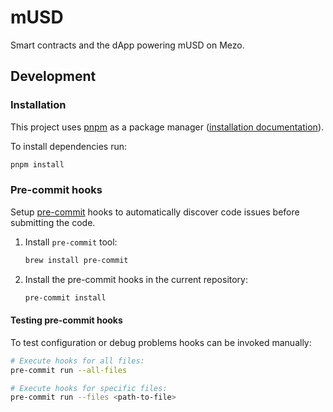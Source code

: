# mUSD

Smart contracts and the dApp powering mUSD on Mezo.

## Development

### Installation

This project uses [pnpm](https://pnpm.io/) as a package manager ([installation documentation](https://pnpm.io/installation)).

To install dependencies run:

```bash
pnpm install
```

### Pre-commit hooks

Setup [pre-commit](https://pre-commit.com/) hooks to automatically discover code issues before submitting the code.

1. Install `pre-commit` tool:
   ```bash
   brew install pre-commit
   ```
2. Install the pre-commit hooks in the current repository:
   ```bash
   pre-commit install
   ```

#### Testing pre-commit hooks

To test configuration or debug problems hooks can be invoked manually:

```bash
# Execute hooks for all files:
pre-commit run --all-files

# Execute hooks for specific files:
pre-commit run --files <path-to-file>
```
